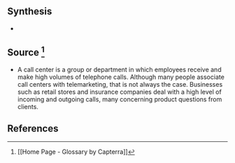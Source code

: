 ## Synthesis
- 
## Source [^1]
- A call center is a group or department in which employees receive and make high volumes of telephone calls. Although many people associate call centers with telemarketing, that is not always the case. Businesses such as retail stores and insurance companies deal with a high level of incoming and outgoing calls, many concerning product questions from clients.
## References

[^1]: [[Home Page - Glossary by Capterra]]
